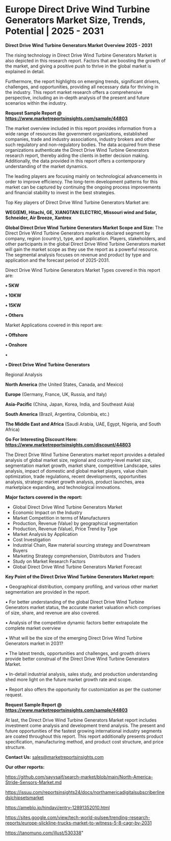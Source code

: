 # Europe Direct Drive Wind Turbine Generators Market Size, Trends, Potential | 2025 - 2031

<Strong> Direct Drive Wind Turbine Generators Market Overview 2025 - 2031</strong>

The rising technology in Direct Drive Wind Turbine Generators Market is also depicted in this research report. Factors that are boosting the growth of the market, and giving a positive push to thrive in the global market is explained in detail.

Furthermore, the report highlights on emerging trends, significant drivers, challenges, and opportunities, providing all necessary data for thriving in the industry. This report market research offers a comprehensive perspective, including an in-depth analysis of the present and future scenarios within the industry.

<strong>Request Sample Report @ <a href=https://www.marketreportsinsights.com/sample/44803>https://www.marketreportsinsights.com/sample/44803</a></strong>

The market overview included in this report provides information from a wide range of resources like government organizations, established companies, trade and industry associations, industry brokers and other such regulatory and non-regulatory bodies. The data acquired from these organizations authenticate the Direct Drive Wind Turbine Generators research report, thereby aiding the clients in better decision making. Additionally, the data provided in this report offers a contemporary understanding of the market dynamics.

The leading players are focusing mainly on technological advancements in order to improve efficiency. The long-term development patterns for this market can be captured by continuing the ongoing process improvements and financial stability to invest in the best strategies.

Top Key players of Direct Drive Wind Turbine Generators Market are:

<strong>WEG(EM), Hitachi, GE, XIANGTAN ELECTRIC, Missouri wind and Solar, Schneider, Air Breeze, Xantrex</strong>

<strong><b>Global Direct Drive Wind Turbine Generators Market Scope and Size:</b></strong>
The Direct Drive Wind Turbine Generators market is declared segment by company, region (country), type, and application. Players, stakeholders, and other participants in the global Direct Drive Wind Turbine Generators market will gain the market scope as they use the report as a powerful resource. The segmental analysis focuses on revenue and product by type and application and the forecast period of 2025-2031.

Direct Drive Wind Turbine Generators Market Types covered in this report are:

<strong>•  5KW

•  10KW

•  15KW

•  Others</strong>

Market Applications covered in this report are:

<strong>•  Offshore

•  Onshore

•  

•  Direct Drive Wind Turbine Generators</strong> 

Regional Analysis

<strong>North America</strong> (the United States, Canada, and Mexico)

<strong>Europe</strong> (Germany, France, UK, Russia, and Italy)

<strong>Asia-Pacific</strong> (China, Japan, Korea, India, and Southeast Asia)

<strong>South America</strong> (Brazil, Argentina, Colombia, etc.)

<strong>The Middle East and Africa</strong> (Saudi Arabia, UAE, Egypt, Nigeria, and South Africa)

<strong>Go For Interesting Discount Here: <a href=https://www.marketreportsinsights.com/discount/44803>https://www.marketreportsinsights.com/discount/44803</a></strong>

The Direct Drive Wind Turbine Generators market report provides a detailed analysis of global market size, regional and country-level market size, segmentation market growth, market share, competitive Landscape, sales analysis, impact of domestic and global market players, value chain optimization, trade regulations, recent developments, opportunities analysis, strategic market growth analysis, product launches, area marketplace expanding, and technological innovations.

<strong><b>Major factors covered in the report:</b></strong>
<ul>
  <li>Global Direct Drive Wind Turbine Generators Market </li>
  <li>Economic Impact on the Industry</li>
  <li>Market Competition in terms of Manufacturers</li>
  <li>Production, Revenue (Value) by geographical segmentation</li>
  <li>Production, Revenue (Value), Price Trend by Type</li>
  <li>Market Analysis by Application</li>
  <li>Cost Investigation</li>
  <li>Industrial Chain, Raw material sourcing strategy and Downstream Buyers</li>
  <li>Marketing Strategy comprehension, Distributors and Traders</li>
  <li>Study on Market Research Factors</li>
  <li>Global Direct Drive Wind Turbine Generators Market Forecast</li>
</ul>

<strong><b>Key Point of the Direct Drive Wind Turbine Generators Market report:</b></strong>

• Geographical distribution, company profiling, and various other market segmentation are provided in the report.

• For better understanding of the global Direct Drive Wind Turbine Generators market status, the accurate market valuation which comprises of size, share, and revenue are also covered.

• Analysis of the competitive dynamic factors better extrapolate the complete market overview

• What will be the size of the emerging Direct Drive Wind Turbine Generators market in 2031?

• The latest trends, opportunities and challenges, and growth drivers provide better construal of the Direct Drive Wind Turbine Generators Market.

• In-detail industrial analysis, sales study, and production understanding shed more light on the future market growth rate and scope.

• Report also offers the opportunity for customization as per the customer request.

<strong>Request Sample Report @ <a href=https://www.marketreportsinsights.com/sample/44803>https://www.marketreportsinsights.com/sample/44803</a></strong>

At last, the Direct Drive Wind Turbine Generators Market report includes investment come analysis and development trend analysis. The present and future opportunities of the fastest growing international industry segments are coated throughout this report. This report additionally presents product specification, manufacturing method, and product cost structure, and price structure.

<strong>Contact Us:</strong>
sales@marketreportsinsights.com

<strong>Our other reports:</strong>

<a href=https://github.com/sayysaif/search-market/blob/main/North-America-Stride-Sensors-Market.md>https://github.com/sayysaif/search-market/blob/main/North-America-Stride-Sensors-Market.md</a>

<a href=https://issuu.com/reportsinsights24/docs/northamericadigitalsubscriberlinedslchipsetsmarket>https://issuu.com/reportsinsights24/docs/northamericadigitalsubscriberlinedslchipsetsmarket</a>

<a href=https://ameblo.jp/hindavi/entry-12891352010.html>https://ameblo.jp/hindavi/entry-12891352010.html</a>

<a href=https://sites.google.com/view/tech-world-pulsee/trending-research-reports/europe-slickline-trucks-market-to-witness-5-8-cagr-by-2031>https://sites.google.com/view/tech-world-pulsee/trending-research-reports/europe-slickline-trucks-market-to-witness-5-8-cagr-by-2031</a>

<a href=https://tanomuno.com/illust/530338>https://tanomuno.com/illust/530338</a>"
